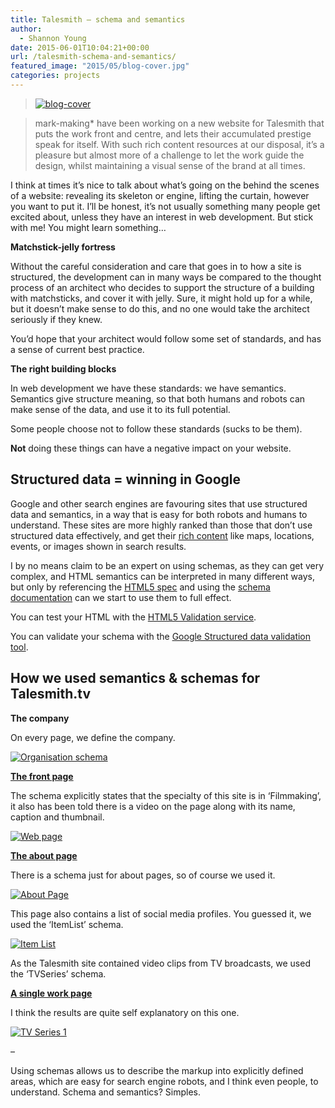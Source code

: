```yaml
---
title: Talesmith – schema and semantics
author:
  - Shannon Young
date: 2015-06-01T10:04:21+00:00
url: /talesmith-schema-and-semantics/
featured_image: "2015/05/blog-cover.jpg"
categories: projects
---
```

> [<img class=" wp-image-9637" src="https://www.mark-making.com/wp-content/uploads/2015/05/blog-cover.jpg" alt="blog-cover"  />][1]
  
> mark-making* have been working on a new website for Talesmith that puts the work front and centre, and lets their accumulated prestige speak for itself. With such rich content resources at our disposal, it’s a pleasure but almost more of a challenge to let the work guide the design, whilst maintaining a visual sense of the brand at all times.

I think at times it’s nice to talk about what’s going on the behind the scenes of a website: revealing its skeleton or engine, lifting the curtain, however you want to put it. I’ll be honest, it’s not usually something many people get excited about, unless they have an interest in web development. But stick with me! You might learn something…

**Matchstick-jelly fortress**

Without the careful consideration and care that goes in to how a site is structured, the development can in many ways be compared to the thought process of an architect who decides to support the structure of a building with matchsticks, and cover it with jelly. Sure, it might hold up for a while, but it doesn’t make sense to do this, and no one would take the architect seriously if they knew.

You’d hope that your architect would follow some set of standards, and has a sense of current best practice.

**The right building blocks**

In web development we have these standards: we have semantics. Semantics give structure meaning, so that both humans and robots can make sense of the data, and use it to its full potential.

Some people choose not to follow these standards (sucks to be them).

**Not** doing these things can have a negative impact on your website.

## Structured data = winning in Google

Google and other search engines are favouring sites that use structured data and semantics, in a way that is easy for both robots and humans to understand. These sites are more highly ranked than those that don’t use structured data effectively, and get their <span style="text-decoration: underline;"><a href="https://developers.google.com/structured-data/rich-snippets/" target="_blank">rich content</a></span> like maps, locations, events, or images shown in search results.

I by no means claim to be an expert on using schemas, as they can get very complex, and HTML semantics can be interpreted in many different ways, but only by referencing the <a href="https://www.w3.org/TR/html5/" target="_blank">HTML5 spec</a> and using the <a href="https://www.schema.org/docs/full.html" target="_blank">schema documentation</a> can we start to use them to full effect.

You can test your HTML with the <a href="https://validator.w3.org/" target="_blank">HTML5 Validation service</a>.

You can validate your schema with the <a href="https://developers.google.com/structured-data/testing-tool/" target="_blank">Google Structured data validation tool</a>.

## How we used semantics & schemas for Talesmith.tv

**The company**

On every page, we define the company.

[<img class=" wp-image-9605" src="https://www.mark-making.com/wp-content/uploads/2015/05/Organisation-schema.png" alt="Organisation schema"  />][2]

<a href="https://developers.google.com/structured-data/testing-tool?url=http%3A%2F%2Ftalesmith.tv%2F" target="_blank"><strong>The front page</strong></a>

The schema explicitly states that the specialty of this site is in ‘Filmmaking’, it also has been told there is a video on the page along with its name, caption and thumbnail.

[<img class=" wp-image-9603" src="https://www.mark-making.com/wp-content/uploads/2015/05/Web-page.png" alt="Web page"  />][3]

<a href="https://developers.google.com/structured-data/testing-tool?url=http%3A%2F%2Ftalesmith.tv%2Fabout%2F" target="_blank"><strong>The about page</strong></a>

There is a schema just for about pages, so of course we used it.

[<img class=" wp-image-9607" src="https://www.mark-making.com/wp-content/uploads/2015/05/About-Page.png" alt="About Page"  />][4]

This page also contains a list of social media profiles. You guessed it, we used the ‘ItemList’ schema.

[<img class=" wp-image-9606" src="https://www.mark-making.com/wp-content/uploads/2015/05/Item-List.png" alt="Item List"  />][5]

As the Talesmith site contained video clips from TV broadcasts, we used the ‘TVSeries’ schema.

<a href="https://developers.google.com/structured-data/testing-tool?url=http%3A%2F%2Ftalesmith.tv%2Fwork%2Fdavid-attenboroughs-galapagos-3d%2F" target="_blank"><strong>A single work page</strong></a>

I think the results are quite self explanatory on this one.

[<img class=" wp-image-9604" src="https://www.mark-making.com/wp-content/uploads/2015/05/TV-Series-1.png" alt="TV Series 1"  />][6]

&#8211;

Using schemas allows us to describe the markup into explicitly defined areas, which are easy for search engine robots, and I think even people, to understand. Schema and semantics? Simples.

 [1]: https://www.mark-making.com/wp-content/uploads/2015/05/blog-cover.jpg
 [2]: https://www.mark-making.com/wp-content/uploads/2015/05/Organisation-schema.png
 [3]: https://www.mark-making.com/wp-content/uploads/2015/05/Web-page.png
 [4]: https://www.mark-making.com/wp-content/uploads/2015/05/About-Page.png
 [5]: https://www.mark-making.com/wp-content/uploads/2015/05/Item-List.png
 [6]: https://www.mark-making.com/wp-content/uploads/2015/05/TV-Series-1.png